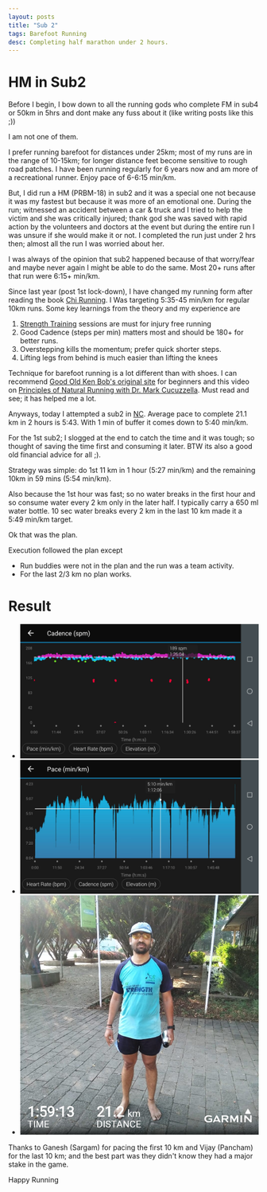 ```yaml
---
layout: posts
title: "Sub 2"
tags: Barefoot Running
desc: Completing half marathon under 2 hours.
---
```


# HM in Sub2

Before I begin, I bow down to all the running gods who complete FM in sub4 or
50km in 5hrs and dont make any fuss about it (like writing posts like this ;))

I am not one of them.

I prefer running barefoot for distances under 25km; most of my runs are in the
range of 10-15km; for longer distance feet become sensitive to rough road
patches. I have been running regularly for 6 years now and am more of a
recreational runner. Enjoy pace of 6-6:15 min/km.

But, I did run a HM (PRBM-18) in sub2 and it was a special one not because it
was my fastest but because it was more of an emotional one. During the run;
witnessed an accident between a car & truck and I tried to help the victim and
she was critically injured; thank god she was saved with rapid action by the volunteers
and doctors at the event but during the entire run I was unsure if she would make
it or not. I completed the run just under 2 hrs then; almost all the run I was
worried about her.

I was always of the opinion that sub2 happened because of that worry/fear and
maybe never again I might be able to do the same. Most 20+ runs after that run
were 6:15+ min/km.

Since last year (post 1st lock-down), I have changed my running form after reading the book
[Chi Running](https://www.goodreads.com/book/show/391659.ChiRunning). I Was
targeting 5:35-45 min/km for regular 10km runs. Some key learnings from the theory and
my experience are

1. [Strength Training](2021/07/25/st.html) sessions are must for injury free running
2. Good Cadence (steps per min) matters most and should be 180+ for better runs.
3. Overstepping kills the momentum; prefer quick shorter steps.
3. Lifting legs from behind is much easier than lifting the knees

Technique for barefoot running is a lot different than with shoes. I can
recommend [Good Old Ken Bob's original site](https://barefootrunning.com/archives/category/technique) for beginners and
this video on [Principles of Natural Running with Dr. Mark Cucuzzella](https://www.youtube.com/watch?v=zSIDRHUWlVo).
Must read and see; it has helped me a lot.

Anyways, today I attempted a sub2 in [NC](https://twitter.com/ncrunners_in). Average pace to complete 21.1 km in 2 hours is
5:43. With 1 min of buffer it comes down to 5:40 min/km.

For the 1st sub2; I slogged at the end to catch the time and it was tough; so
thought of saving the time first and consuming it later. BTW its also a good old
financial advice for all ;).

Strategy was simple: do 1st 11 km in 1 hour (5:27 min/km) and the remaining 10km in
59 mins (5:54 min/km).

Also because the 1st hour was fast; so no water breaks in the first hour and so consume
water every 2 km only in the later half. I typically carry a 650 ml water bottle. 10 sec
water breaks every 2 km in the last 10 km made it a 5:49 min/km target.

Ok that was the plan.

Execution followed the plan except 
- Run buddies were not in the plan and the run was a team activity.
- For the last 2/3 km no plan works.

# Result

* ![cadence](/assets/images/cadence.jpeg)
* ![pace](/assets/images/pace.jpeg)
* ![result](/assets/images/result.jpeg)

Thanks to Ganesh (Sargam) for pacing the first 10 km and Vijay (Pancham) for the last
10 km; and the best part was they didn't know they had a major stake in the game.

Happy Running
